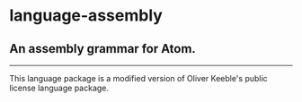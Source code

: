 # language-assembly
## An assembly grammar for Atom.
------------

This language package is a modified version of Oliver Keeble's public license language package.
